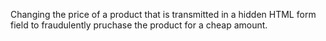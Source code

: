 
Changing the price of a product that is transmitted in a hidden HTML form field to fraudulently pruchase the product for a cheap amount.